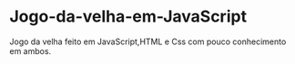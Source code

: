 # Jogo-da-velha-em-JavaScript
Jogo da velha feito em JavaScript,HTML e Css com pouco conhecimento em  ambos.
